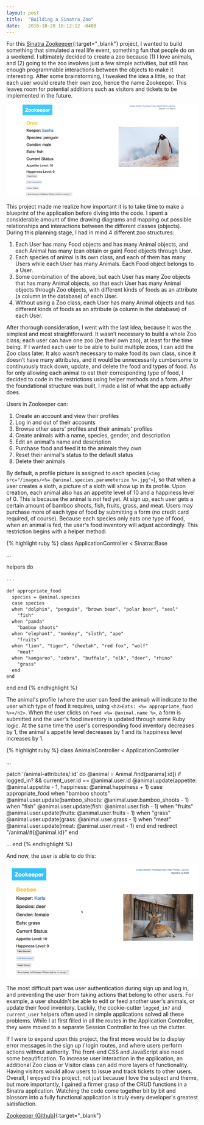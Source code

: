 ```yaml
---
layout: post
title:  "Building a Sinatra Zoo"
date:   2016-10-20 16:12:12 -0400
---
```



For this [Sinatra Zookeeper](https://github.com/auranbuckles/zookeeper){:target="_blank"} project, I wanted to build something that simulated a real life event, something fun that people do on a weekend. I ultimately decided to create a zoo because (1) I love animals, and (2) going to the zoo involves just a few simple activities, but still has enough programmable interactions between the objects to make it interesting. After some brainstorming, I tweaked the idea a little, so that each user would create their own zoo, hence the name Zookeeper. This leaves room for potential additions such as visitors and tickets to be implemented in the future.

![Zookeeper sitepage](/img/zookeeper.png)

This project made me realize how important it is to take time to make a blueprint of the application before diving into the code. I spent a considerable amount of time drawing diagrams and mapping out possible relationships and interactions between the different classes (objects). During this planning stage, I had in mind 4 different zoo structures:

1. Each User has many Food objects and has many Animal objects, and each Animal has many (can obtain or gain) Food objects through User.
2. Each species of animal is its own class, and each of them has many Users while each User has many Animals. Each Food object belongs to a User.
3. Some combination of the above, but each User has many Zoo objects that has many Animal objects, so that each User has many Animal objects through Zoo objects, with different kinds of foods as an attribute (a column in the database) of each User.
4. Without using a Zoo class, each User has many Animal objects and has different kinds of foods as an attribute (a column in the database) of each User.

After thorough consideration, I went with the last idea, because it was the simplest and most straightforward. It wasn’t necessary to build a whole Zoo class; each user can have one zoo (be their own zoo), at least for the time being. If I wanted each user to be able to build multiple zoos, I can add the Zoo class later. It also wasn’t necessary to make food its own class, since it doesn’t have many attributes, and it would be unnecessarily cumbersome to continuously track down, update, and delete the food and types of food. As for only allowing each animal to eat their corresponding type of food, I decided to code in the restrictions using helper methods and a form. After the foundational structure was built, I made a list of what the app actually does.

Users in Zookeeper can:
1. Create an account and view their profiles
2. Log in and out of their accounts
3. Browse other users' profiles and their animals' profiles
4. Create animals with a name, species, gender, and description
5. Edit an animal's name and description
6. Purchase food and feed it to the animals they own
7. Reset their animal's status to the default status
8. Delete their animals

By default, a profile picture is assigned to each species (`<img src="/images/<%= @animal.species.parameterize %>.jpg">`), so that when a user creates a sloth, a picture of a sloth will show up in its profile. Upon creation, each animal also has an appetite level of 10 and a happiness level of 0. This is because the animal is not fed yet. At sign up, each user gets a certain amount of bamboo shoots, fish, fruits, grass, and meat. Users may purchase more of each type of food by submitting a form (no credit card required, of course). Because each species only eats one type of food, when an animal is fed, the user's food inventory will adjust accordingly. This restriction begins with a helper method:

{% highlight ruby %}
class ApplicationController < Sinatra::Base

  ...

  helpers do

    ...

    def appropriate_food
      species = @animal.species
      case species
      when "dolphin", "penguin", "brown bear", "polar bear", "seal"
        "fish"
      when "panda"
        "bamboo shoots"
      when "elephant", "monkey", "sloth", "ape"
        "fruits"
      when "lion", "tiger", "cheetah", "red fox", "wolf"
        "meat"
      when "kangaroo", "zebra", "buffalo", "elk", "deer", "rhino"
        "grass"
      end
    end

  end
end
{% endhighlight %}

The animal's profile (where the user can feed the animal) will indicate to the user which type of food it requires, using `<h2>Eats: <%= appropriate_food %></h2>`. When the user clicks on `Feed <%= @animal.name %>`, a form is submitted and the user's food inventory is updated through some Ruby logic. At the same time the user's corresponding food inventory decreases by 1, the animal's appetite level decreases by 1 and its happiness level increases by 1.

{% highlight ruby %}
class AnimalsController < ApplicationController

  ...

  patch '/animal-attributes/:id' do
    @animal = Animal.find(params[:id])
    if logged_in? && current_user.id == @animal.user.id
      @animal.update(appetite: @animal.appetite - 1, happiness: @animal.happiness + 1)
      case appropriate_food
      when "bamboo shoots"
        @animal.user.update(bamboo_shoots: @animal.user.bamboo_shoots - 1)
      when "fish"
        @animal.user.update(fish: @animal.user.fish - 1)
      when "fruits"
        @animal.user.update(fruits: @animal.user.fruits - 1)
      when "grass"
        @animal.user.update(grass: @animal.user.grass - 1)
      when "meat"
        @animal.user.update(meat: @animal.user.meat - 1)
      end
    end
    redirect "/animal/#{@animal.id}"
  end
	
  ...
end
{% endhighlight %}

And now, the user is able to do this:

![Zookeeper animal show page](/img/zookeeper.gif) 

The most difficult part was user authentication during sign up and log in, and preventing the user from taking actions that belong to other users. For example, a user shouldn't be able to edit or feed another user's animals, or update their food inventory. Luckily, the cookie-cutter ```logged_in?``` and ```current_user``` helpers often used in simple applications solved all these problems. While I at first filled in all the routes in the Application Controller, they were moved to a separate Session Controller to free up the clutter.

If I were to expand upon this project, the first move would be to display error messages in the sign up / login routes, and where users perform actions without authority. The front-end CSS and JavaScript also need some beautification. To increase user interaction in the application, an additional Zoo class or Visitor class can add more layers of functionality. Having visitors would allow users to issue and track tickets to other users. Overall, I enjoyed this project, not just because I love the subject and theme, but more importantly, I gained a firmer grasp of the CRUD functions in a Sinatra application. Watching the code come together bit by bit and blossom into a fully functional application is truly every developer's greatest satisfaction.

[Zookeeper (Github)](https://github.com/auranbuckles/zookeeper){:target="_blank"}
